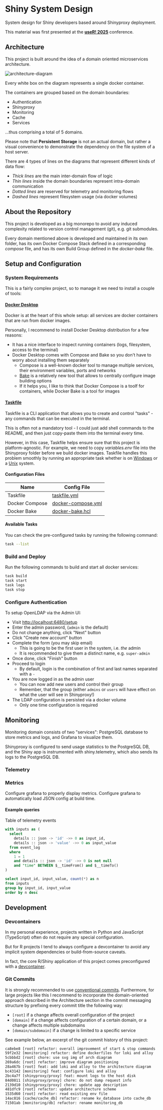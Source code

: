 # Shiny System Design

System design for Shiny developers based around Shinyproxy deployment.

This material was first presented at the **[useR! 2025](https://user2025.r-project.org/)** conference.

## Architecture

This project is built around the idea of a domain oriented microservices architecture.

![architecture-diagram](./architecture.svg)

Every white box on the diagram represents a single docker container.

The containers are grouped based on the domain boundaries:

- Authentication
- Shinyproxy
- Monitoring
- Cache
- Services

...thus comprising a total of 5 domains.

Please note that **Persistent Storage** is not an actual domain, but rather
a visual convenience to demonstrate the dependency on the
 file system of a host server.

There are 4 types of lines on the diagrams that represent different
kinds of data flow:

- *Thick lines* are the main inter-domain flow of logic
- *Thin lines* inside the domain boundaries represent intra-domain communication
- *Dotted lines* are reserved for telemetry and monitoring flows
- *Dashed lines* represent filesystem usage (via docker volumes)

## About the Repository

This project is developed as a big monorepo to avoid any induced complexity
related to version control management (git), e.g. git submodules.

Every domain mentioned above is developed and maintained in its own folder,
has its own Docker Compose Stack defined in a corresponding *compose* file,
and has its own Build Group defined in the *docker-bake* file.

## Setup and Configuration

### System Requirements

This is a fairly complex project, so to manage it we need to install a couple of tools:

#### [Docker Desktop](https://www.docker.com/products/docker-desktop/)

Docker is at the heart of this whole setup: all services are docker containers that are run from docker images.

Personally, I recommend to install Docker Desktop distribution
for a few reasons:

- It has a nice interface to inspect running containers (logs, filesystem, access to the terminal)
- Docker Desktop comes with Compose and Bake so you don't have to worry about installing them separately
  - Compose is a well-known docker tool to manage multiple services, their environment variables, ports and networks
  - [Bake](https://docs.docker.com/build/bake/) is a relatively new tool that allows to centrally configure image building options
  - If it helps you, I like to think that Docker Compose is a toolf for containers, while Docker Bake is a tool for images

#### [Taskfile](https://taskfile.dev/)

Taskfile is a CLI application that allows you to create and control "tasks" - any commands that can be executed in the terminal.

This is often not a mandatory tool - I could just add shell commands to the README, and then just copy-paste them into the terminal every time.

However, in this case, Taskfile helps ensure sure that this project is platform-agnostic.
For example, we need to copy *variables.env* file into the Shinyproxy folder before we build docker images.
Taskfile handles this problem smoothly by running an appropriate task whether is on [Windows](taskfile.yml#L69) or a [Unix](taskfile.yml#L74) system.

#### Configuration Files

| Name | Config File |
|------|--------------|
|Taskfile|[taskfile.yml](taskfile.yml)|
|Docker Compose|[docker-compose.yml](docker-compose.yml)|
|Docker Bake|[docker-bake.hcl](docker-bake.hcl)|

#### Available Tasks

You can check the pre-configured tasks by running the following command:

```sh
task --list
```

### Build and Deploy

Run the following commands to build and start all docker services:

```sh
task build
task start
task logs
task stop
```

### Configure Authentication

To setup OpenLDAP via the Admin UI:

- Visit [http://localhost:6480/setup](http://localhost:6480/setup)
- Enter the admin password, (`admin` is the default)
- Do not change anything, click "Next" button
- Click "Create new account" button
- Complete the form (you may skip email)
  - This is going to be the first user in the system, i.e. *the* admin
  - It is recommended to give them a distinct name, e.g. `super-admin`
- Once done, click "Finish" button
- Proceed to login
  - By default, login is the combination of first and last names separated with a `-`
- You are now logged in as the admin user
  - You can now add new users and control their group
  - Remember, that the group (either `admins` or `users` will have effect on what the user will see in Shinyproxy!)
- The LDAP configuration is persisted via a docker volume
  - Only one time configuration is required

## Monitoring

Monitoring domain consists of two "services": PostgreSQL database to
store metrics and logs, and Grafana to visualize them.

Shinyproxy is configured to send usage statistics to the PostgreSQL DB,
and the Shiny app is instrumented with shiny.telemetry, which also
sends its logs to the PostgreSQL DB.

### Telemetry

### Metrics

Configure grafana to properly display metrics.
Configure grafana to automatically load JSON config at build time.

#### Example queries

Table of telemetry events

```sql
with inputs as (
  select
    details :: json -> 'id' ->> 0 as input_id,
    details :: json -> 'value' ->> 0 as input_value
  from event_log
  where
    1 = 1
    and details :: json -> 'id' ->> 0 is not null
    and "time" BETWEEN $__timeFrom() and $__timeTo()
)

select input_id, input_value, count(*) as n
from inputs
group by input_id, input_value
order by n desc
```

## Development

### Devcontainers

In my personal experience, projects written in Python and JavaScript (TypeScript) often do not require any special configuration.

But for R projects I tend to always configure a devcontainer to avoid any
implicit system dependencies or build-from-source caveats.

In fact, the core R/Shiny application of this project comes preconfigured
with a [devcontainer](./shinyproxy/app/.devcontainer/devcontainer.json).

### Git Commits

It is strongly recommended to use [conventional commits](https://www.conventionalcommits.org/en/v1.0.0/).
Furthermore, for large projects like this I recommend to incorporate
the domain-oriented approach described in the Architecture section
in the commit messaging structure by prefixing every commit title the following way:

- `[root]` if a change affects overall configuration of the project
- `[domain]` if a change affects configuration of a certain domain, or a change affects multiple subdomains
- `[domain/subdomain]` if a change is limited to a specific service

See example below, an excerpt of the git commit history of this project:

```txt
ca8ebe8 [root] refactor: overall improvement of start & stop commands
59f2e32 [monitoring] refactor: define dockerfiles for loki and alloy
5cbbbd2 [root] chore: use svg img of arch diagram
269a6dc [root] refactor: improve diagram positioning
28a467b [root] feat: add loki and alloy to the architecture diagram
bc43142 [monitoring] feat: configure loki and alloy
2bc4a7f [shinyproxy/proxy] feat: mount logs to the host disk
84d0811 [shinyproxy/proxy] chore: do not dump request info
2139d10 [shinyproxy/proxy] chore: update app description
481dfc9 [root] refactor: update architecture scheme
1535d60 [root] refactor: read existing env file
14ac816 [cache/cache_db] refactor: rename kv_database into cache_db
71501ab [monitoring/db] refactor: rename monitoring_db
```
